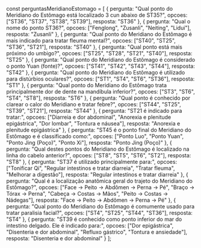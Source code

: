 const perguntasMeridianoEstomago = [
  {
    pergunta: "Qual ponto do Meridiano do Estômago está localizado 3 cun abaixo de ST35?",
    opcoes: ["ST36", "ST37", "ST38", "ST39"],
    resposta: "ST36"
  },
  {
    pergunta: "Qual o nome do ponto ST36?",
    opcoes: ["Fenglong", "Zusanli", "Neiting", "Lidui"],
    resposta: "Zusanli"
  },
  {
    pergunta: "Qual ponto do Meridiano do Estômago é mais indicado para tratar fleuma mental?",
    opcoes: ["ST40", "ST25", "ST36", "ST21"],
    resposta: "ST40"
  },
  {
    pergunta: "Qual ponto está mais próximo do umbigo?",
    opcoes: ["ST25", "ST28", "ST21", "ST40"],
    resposta: "ST25"
  },
  {
    pergunta: "Qual ponto do Meridiano do Estômago é considerado o ponto Yuan (fonte)?",
    opcoes: ["ST41", "ST42", "ST43", "ST44"],
    resposta: "ST42"
  },
  {
    pergunta: "Qual ponto do Meridiano do Estômago é utilizado para distúrbios oculares?",
    opcoes: ["ST1", "ST4", "ST6", "ST36"],
    resposta: "ST1"
  },
  {
    pergunta: "Qual ponto do Meridiano do Estômago trata principalmente dor de dente na mandíbula inferior?",
    opcoes: ["ST3", "ST6", "ST4", "ST8"],
    resposta: "ST6"
  },
  {
    pergunta: "Qual ponto é conhecido por clarear o calor do Meridiano e tratar febre?",
    opcoes: ["ST44", "ST25", "ST39", "ST21"],
    resposta: "ST44"
  },
  {
    pergunta: "ST21 é indicado para tratar:",
    opcoes: ["Diarreia e dor abdominal", "Anorexia e plenitude epigástrica", "Dor lombar", "Tontura e náusea"],
    resposta: "Anorexia e plenitude epigástrica"
  },
  {
    pergunta: "ST45 é o ponto final do Meridiano do Estômago e é classificado como:",
    opcoes: ["Ponto Luo", "Ponto Yuan", "Ponto Jing (Poço)", "Ponto Xi"],
    resposta: "Ponto Jing (Poço)"
  },
  {
    pergunta: "Qual destes pontos do Meridiano do Estômago é localizado na linha do cabelo anterior?",
    opcoes: ["ST8", "ST5", "ST6", "ST2"],
    resposta: "ST8"
  },
  {
    pergunta: "ST37 é utilizado principalmente para:",
    opcoes: ["Tonificar Qi", "Regular intestinos e tratar diarreia", "Tratar fleuma", "Melhorar a digestão"],
    resposta: "Regular intestinos e tratar diarreia"
  },
  {
    pergunta: "Qual é a localização anatômica geral do trajeto do Meridiano do Estômago?",
    opcoes: ["Face → Peito → Abdômen → Perna → Pé", "Braço → Tórax → Perna", "Cabeça → Costas → Mãos", "Peito → Costas → Nádegas"],
    resposta: "Face → Peito → Abdômen → Perna → Pé"
  },
  {
    pergunta: "Qual ponto do Meridiano do Estômago é comumente usado para tratar paralisia facial?",
    opcoes: ["ST4", "ST25", "ST44", "ST36"],
    resposta: "ST4"
  },
  {
    pergunta: "ST39 é conhecido como ponto inferior do mar do intestino delgado. Ele é indicado para:",
    opcoes: ["Dor epigástrica", "Disenteria e dor abdominal", "Refluxo gástrico", "Tontura e ansiedade"],
    resposta: "Disenteria e dor abdominal"
  }
];
